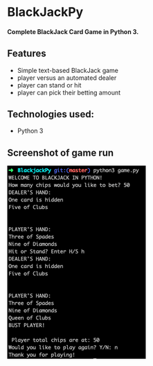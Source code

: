 # BlackJackPy

#### Complete BlackJack Card Game in Python 3.

## Features

* Simple text-based BlackJack game
* player versus an automated dealer
* player can stand or hit
* player can pick their betting amount

## Technologies used:

* Python 3

## Screenshot of game run

![screenshot](public/images/sampleImg.png)